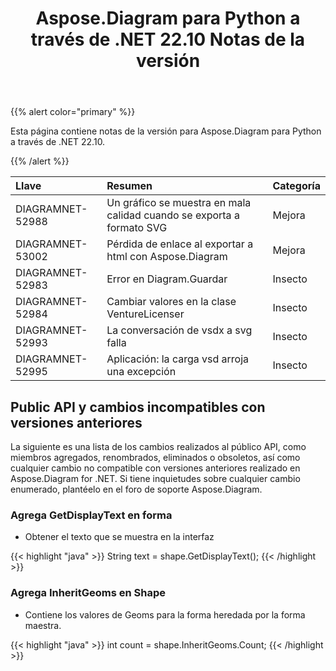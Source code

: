 ﻿---
title: Aspose.Diagram para Python a través de .NET 22.10 Notas de la versión
type: docs
weight: 17
url: /es/python-net/aspose-diagram-for-python-via-net-22-10-release-notes/
---
{{% alert color="primary" %}} 

Esta página contiene notas de la versión para Aspose.Diagram para Python a través de .NET 22.10.

{{% /alert %}} 

|**Llave**|**Resumen**|**Categoría**|
|:- |:- |:- |
|DIAGRAMNET-52988|Un gráfico se muestra en mala calidad cuando se exporta a formato SVG|Mejora|
|DIAGRAMNET-53002|Pérdida de enlace al exportar a html con Aspose.Diagram|Mejora|
|DIAGRAMNET-52983|Error en Diagram.Guardar|Insecto|
|DIAGRAMNET-52984|Cambiar valores en la clase VentureLicenser|Insecto|
|DIAGRAMNET-52993|La conversación de vsdx a svg falla|Insecto|
|DIAGRAMNET-52995|Aplicación: la carga vsd arroja una excepción|Insecto|

## **Public API y cambios incompatibles con versiones anteriores**
La siguiente es una lista de los cambios realizados al público API, como miembros agregados, renombrados, eliminados o obsoletos, así como cualquier cambio no compatible con versiones anteriores realizado en Aspose.Diagram for .NET. Si tiene inquietudes sobre cualquier cambio enumerado, plantéelo en el foro de soporte Aspose.Diagram.

### **Agrega GetDisplayText en forma**
- Obtener el texto que se muestra en la interfaz

{{< highlight "java" >}}
String text = shape.GetDisplayText();
{{< /highlight >}}

### **Agrega InheritGeoms en Shape**
- Contiene los valores de Geoms para la forma heredada por la forma maestra.

{{< highlight "java" >}}
int count = shape.InheritGeoms.Count;
{{< /highlight >}}